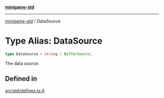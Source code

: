 [**minigame-std**](../README.md)

***

[minigame-std](../README.md) / DataSource

# Type Alias: DataSource

```ts
type DataSource = string | BufferSource;
```

The data source.

## Defined in

[src/std/defines.ts:4](https://github.com/JiangJie/minigame-std/blob/8633d80114dee6c79033ec094d8233bd8263bedc/src/std/defines.ts#L4)
